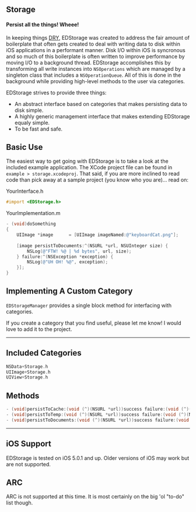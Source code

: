 ## Storage
#### Persist all the things! Wheee!

In keeping things [DRY](http://en.wikipedia.org/wiki/Don't_repeat_yourself), EDStorage was created to address the fair amount of boilerplate that often gets created to deal with writing data to disk within iOS applications in a performant manner. Disk I/O within iOS is syncronous and so much of this boilerplate is often written to improve performance by moving I/O to a background thread. EDStorage accomplishes this by transforming all write instances into `NSOperations` which are managed by a singleton class that includes a `NSOperationQueue`. All of this is done in the background while providing high-level methods to the user via categories. 

EDStorage strives to provide three things:
- An abstract interface based on categories that makes persisting data to disk simple.
- A highly generic management interface that makes extending EDStorage equaly simple.
- To be fast and safe.

## Basic Use
The easiest way to get going with EDStorage is to take a look at the included example application. The XCode project file can be found in `example > storage.xcodeproj`. That said, if you are more inclined to read code than pick away at a sample project (you know who you are)... read on:

YourInterface.h
```objective-c
#import <EDStorage.h>
```

YourImplementation.m
```objective-c
- (void)doSomething
{
    UIImage *image      = [UIImage imageNamed:@"keyboardCat.png"];
    
    [image persistToDocuments:^(NSURL *url, NSUInteger size) {
        NSLog(@"FTW! %@ | %d bytes", url, size);
    } failure:^(NSException *exception) {
        NSLog(@"UH OH! %@", exception);
    }];
}
```

## Implementing A Custom Category
`EDStorageManager` provides a single block method for interfacing with categories. 

If you create a category that you find useful, please let me know! I would love to add it to the project.

---

## Included Categories
```objective-c
NSData+Storage.h
UIImage+Storage.h
UIView+Storage.h
```

## Methods
```objective-c
- (void)persistToCache:(void (^)(NSURL *url))success failure:(void (^)(NSException *exception))failure;
- (void)persistToTemp:(void (^)(NSURL *url))success failure:(void (^)(NSException *exception))failure;
- (void)persistToDocuments:(void (^)(NSURL *url))success failure:(void (^)(NSException *exception))failure;
```

---

## iOS Support
EDStorage is tested on iOS 5.0.1 and up. Older versions of iOS may work but are not supported.

## ARC
ARC is not supported at this time. It is most certainly on the big 'ol "to-do" list though.